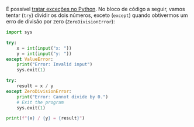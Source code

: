 ---
---

É possível [tratar exceções no Python](https://www.w3schools.com/python/python_try_except.asp). No bloco de código a seguir, vamos tentar (`try`) dividir os dois números, exceto (`except`) quando obtivermos um erro de divisão por zero (`ZeroDivisionError`):

```python
import sys

try:
    x = int(input("x: "))
    y = int(input("y: "))
except ValueError:
    print("Error: Invalid input")
    sys.exit(1)

try:
    result = x / y
except ZeroDivisionError:
    print("Error: Cannot divide by 0.")
    # Exit the program
    sys.exit(1)

print(f"{x} / {y} = {result}")
```